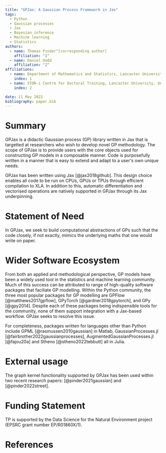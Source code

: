 ```yaml
---
title: "GPJax: A Gaussian Process Framework in Jax"
tags:
  - Python
  - Gaussian processes
  - Jax
  - Bayesian inference
  - Machine learning
  - Statistics
authors:
  - name: Thomas Pinder^[corresponding author]
    affiliation: "1"
  - name: Daniel Dodd
    affiliation: "2"
affiliations:
  - name: Department of Mathematics and Statistics, Lancaster University, United Kingdom
    index: 1
  - name: STOR-i Centre for Doctoral Training, Lancaster University, United Kingdom
    index: 2

date: 11 May 2022
bibliography: paper.bib
---
```


# Summary

GPJax is a didactic Gaussian process (GP) library written in Jax that is targetted at researchers who wish to develop novel GP methodology. The scope of GPJax is to provide users with the core objects used for constructing GP models in a composable manner. Code is purposefully written in a manner that is easy to extend and adapt to a user's own unique needs.

GPJax has been written using Jax [@jax2018github]. This design choice enables all code to be run on CPUs, GPUs or TPUs through efficient compilation to XLA. In addition to this, automatic differentiation and vectorised operations are natively supported in GPJax through its Jax underpinning.

# Statement of Need

In GPJax, we seek to build computational abstractions of GPs such that the code closely, if not exactly, mimics the underlying maths that one would write on paper.

# Wider Software Ecosystem

From both an applied and methodological perspective, GP models have been a widely used tool in the statistics and machine learning community. Much of this success can be attributed to range of high-quality software packages that faciliate GP modelling. Within the Python community, the three most popular packages for GP modelling are GPFlow [@matthews2017gpflow], GPyTorch [@gardner2018gpytorch], and GPy [@gpy2014]. Despite each of these packages being indispensible tools for the community, none of them support integration with a Jax-based workflow. GPJax seeks to resolve this issue.

For completeness, packages written for languages other than Python include GPML [@rasmussen2010gaussian] in Matlab, GaussianProcesses.jl [@fairbrother2022gaussianprocesses], AugmentedGaussianProcesses.jl [@fajou20a] and Stheno [@stheno2022tebbutt] all in Julia.

# External usage

The graph kernel functionality supported by GPJax has been used within two recent research papers: [@pinder2021gaussian] and [@pinder2022street].

# Funding Statement

TP is supported by the Data Science for the Natural Environment project (EPSRC grant number EP/R01860X/1).

# References
